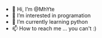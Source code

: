 - 👋 Hi, I’m @MhYte
- 👀 I’m interested in programation
- 🌱 I’m currently learning python
- 📫 How to reach me ... you can't :)

<!---
MhYte/MhYte is a ✨ special ✨ repository because its `README.md` (this file) appears on your GitHub profile.
You can click the Preview link to take a look at your changes.
--->
